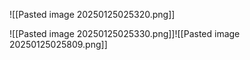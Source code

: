 
![[Pasted image 20250125025320.png]]

![[Pasted image 20250125025330.png]]![[Pasted image 20250125025809.png]]